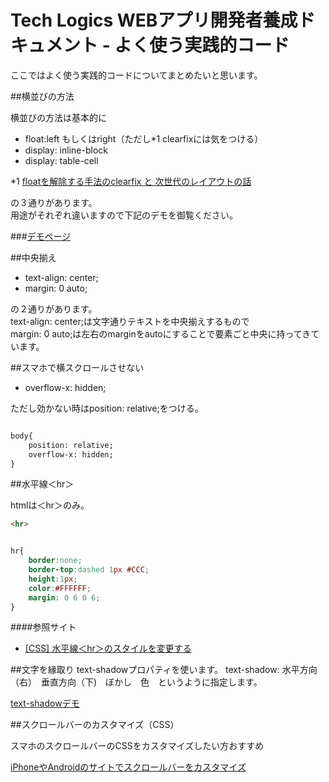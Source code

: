 # Tech Logics WEBアプリ開発者養成ドキュメント - よく使う実践的コード

ここではよく使う実践的コードについてまとめたいと思います。


##横並びの方法

横並びの方法は基本的に  

* float:left もしくはright（ただし*1 clearfixには気をつける）
* display: inline-block
* display: table-cell

*1 [floatを解除する手法のclearfix と 次世代のレイアウトの話](http://kojika17.com/2013/06/clearfix-2013.html)

の３通りがあります。  
用途がそれぞれ違いますので下記のデモを御覧ください。

###[デモページ](http://jsfiddle.net/icchi/c39h3ojg/)



##中央揃え

* text-align: center;
* margin: 0 auto;

の２通りがあります。  
text-align: center;は文字通りテキストを中央揃えするもので  
margin: 0 auto;は左右のmarginをautoにすることで要素ごと中央に持ってきています。


##スマホで横スクロールさせない

* overflow-x: hidden;

ただし効かない時はposition: relative;をつける。

```html

body{
    position: relative;
    overflow-x: hidden;
}

```

##水平線＜hr＞

htmlは＜hr＞のみ。

```html
<hr>
```

```css

hr{
    border:none;
    border-top:dashed 1px #CCC;
    height:1px;
    color:#FFFFFF;
    margin: 0 6 0 6;
}

```

####参照サイト
* [[CSS] 水平線＜hr＞のスタイルを変更する](http://tande.jp/lab/2011/05/1384)


##文字を縁取り
text-shadowプロパティを使います。
text-shadow: 水平方向（右）　垂直方向（下)　ぼかし　色　というように指定します。

[text-shadowデモ](http://jsfiddle.net/Hiemon/483Lytmq/)


##スクロールバーのカスタマイズ（CSS）

スマホのスクロールバーのCSSをカスタマイズしたい方おすすめ

[iPhoneやAndroidのサイトでスクロールバーをカスタマイズ](http://sterfield.co.jp/designer/iphoneやandroidのサイトでスクロールバーをカスタマイズ.html)

